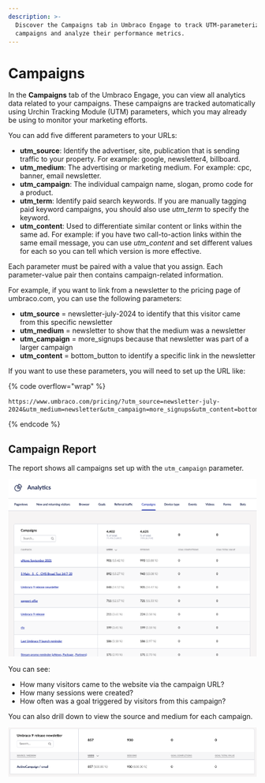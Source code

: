 ```yaml
---
description: >-
  Discover the Campaigns tab in Umbraco Engage to track UTM-parameterized
  campaigns and analyze their performance metrics.
---
```


# Campaigns

In the **Campaigns** tab of the Umbraco Engage, you can view all analytics data related to your campaigns. These campaigns are tracked automatically using Urchin Tracking Module (UTM) parameters, which you may already be using to monitor your marketing efforts.

You can add five different parameters to your URLs:

* **utm_source**: Identify the advertiser, site, publication that is sending traffic to your property. For example: google, newsletter4, billboard.
* **utm_medium**: The advertising or marketing medium. For example: cpc, banner, email newsletter.
* **utm_campaign**: The individual campaign name, slogan, promo code for a product.
* **utm_term**: Identify paid search keywords. If you are manually tagging paid keyword campaigns, you should also use _utm_term_ to specify the keyword.
* **utm_content**: Used to differentiate similar content or links within the same ad. For example: if you have two call-to-action links within the same email message, you can use _utm_content_ and set different values for each so you can tell which version is more effective.

Each parameter must be paired with a value that you assign. Each parameter-value pair then contains campaign-related information.

For example, if you want to link from a newsletter to the pricing page of umbraco.com, you can use the following parameters:

* **utm_source** = newsletter-july-2024 to identify that this visitor came from this specific newsletter
* **utm_medium** = newsletter to show that the medium was a newsletter
* **utm_campaign** = more_signups because that newsletter was part of a larger campaign
* **utm_content** = bottom_button to identify a specific link in the newsletter

If you want to use these parameters, you will need to set up the URL like:

{% code overflow="wrap" %}

```
https://www.umbraco.com/pricing/?utm_source=newsletter-july-2024&utm_medium=newsletter&utm_campaign=more_signups&utm_content=bottom_button
```

{% endcode %}

## Campaign Report

The report shows all campaigns set up with the `utm_campaign` parameter.

![Report displaying Campaigns setup](../../.gitbook/assets/Campaigns.png)

You can see:

* How many visitors came to the website via the campaign URL?
* How many sessions were created?
* How often was a goal triggered by visitors from this campaign?

You can also drill down to view the source and medium for each campaign.

![Campaign Details](../../.gitbook/assets/campaign-details.png)
